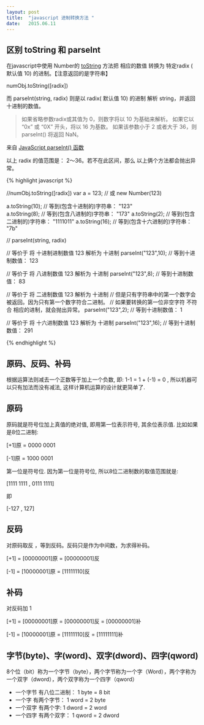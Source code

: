 ```yaml
---
layout: post
title:  "javascript 进制转换方法 "
date:   2015.06.11
---
```


## 区别 toString 和 parseInt

在javascript中使用 Number的 [toString](https://developer.mozilla.org/en-US/docs/Web/JavaScript/Reference/Global_Objects/Number/toString) 方法把 相应的数值 转换为 特定radix ( 默认值 10) 的进制。【注意返回的是字符串】

numObj.toString([radix]) 

而 parseInt(string, radix) 则是以 radix( 默认值 10) 的进制 解析 string，并返回 十进制的数值。

> 如果省略参数radix或其值为 0，则数字将以 10 为基础来解析。
> 如果它以 “0x” 或 “0X” 开头，将以 16 为基数。
> 如果该参数小于 2 或者大于 36，则 parseInt() 将返回 NaN。

来自 [JavaScript parseInt() 函数](http://www.w3school.com.cn/jsref/jsref_parseInt.asp)

以上 radix 的值范围是： 2～36。若不在此区间，那么 以上俩个方法都会抛出异常。

{% highlight javascript %}

//numObj.toString([radix]) 
var a = 123; // 或 new Number(123)

a.toString(10);  // 等到(包含十进制的)字符串： "123"  
a.toString(8);   // 等到(包含八进制的)字符串： "173"
a.toString(2);   // 等到(包含二进制的)字符串： "1111011"
a.toString(16);  // 等到(包含十六进制的)字符串： "7b"

// parseInt(string, radix)

// 等价于 将 十进制进制数值 123 解析为 十进制
parseInt("123",10); // 等到十进制数值： 123

// 等价于 将 八进制数值 123 解析为 十进制
parseInt("123",8);  // 等到十进制数值： 83

// 等价于 将 二进制数值 123 解析为 十进制
// 但是只有字符串中的第一个数字会被返回。因为只有第一个数字符合二进制。
// 如果要转换的第一位非空字符 不符合 相应的进制，就会抛出异常。
parseInt("123",2);  // 等到十进制数值： 1

// 等价于 将 十六进制数值 123 解析为 十进制
parseInt("123",16); // 等到十进制数值： 291

{% endhighlight %}

## 原码、反码、补码

根据运算法则减去一个正数等于加上一个负数, 即: 1-1 = 1 + (-1) = 0 , 所以机器可以只有加法而没有减法, 这样计算机运算的设计就更简单了.

## 原码

原码就是符号位加上真值的绝对值, 即用第一位表示符号, 其余位表示值. 比如如果是8位二进制:

[+1]原 = 0000 0001

[-1]原 = 1000 0001

第一位是符号位. 因为第一位是符号位, 所以8位二进制数的取值范围就是:

[1111 1111 , 0111 1111]

即

[-127 , 127]

## 反码

对原码取反 ，等到反码。反码只是作为中间数，为求得补码。

[+1] = [00000001]原 = [00000001]反

[-1] = [10000001]原 = [11111110]反

## 补码

对反码加 1

[+1] = [00000001]原 = [00000001]反 = [00000001]补

[-1] = [10000001]原 = [11111110]反 = [11111111]补


## 字节(byte)、字(word)、双字(dword)、四字(qword)

8个位（bit）称为一个字节（byte），两个字节称为一个字（Word），两个字称为一个双字（dword），两个双字称为一个四字（qword）

* 一个字节 有八位二进制： 1 byte = 8 bit
* 一个字 有两个字节： 1 word = 2 byte
* 一个双字 有两个字: 1 dword = 2 word
* 一个四字 有两个双字： 1 qword = 2 dword


